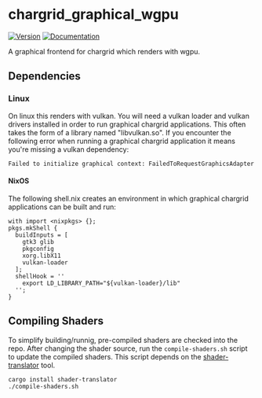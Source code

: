 # chargrid\_graphical\_wgpu

[![Version](https://img.shields.io/crates/v/chargrid_graphical_wgpu.svg)](https://crates.io/crates/chargrid_graphical_wgpu)
[![Documentation](https://docs.rs/chargrid_graphical_wgpu/badge.svg)](https://docs.rs/chargrid_graphical_wgpu)

A graphical frontend for chargrid which renders with wgpu.

## Dependencies

### Linux

On linux this renders with vulkan. You will need a vulkan loader and vulkan
drivers installed in order to run graphical chargrid applications.  This often
takes the form of a library named "libvulkan.so".  If you encounter the
following error when running a graphical chargrid application it means you're
missing a vulkan dependency:
```
Failed to initialize graphical context: FailedToRequestGraphicsAdapter
```

#### NixOS

The following shell.nix creates an environment in which graphical chargrid applications can
be built and run:
```
with import <nixpkgs> {};
pkgs.mkShell {
  buildInputs = [
    gtk3 glib
    pkgconfig
    xorg.libX11
    vulkan-loader
  ];
  shellHook = ''
    export LD_LIBRARY_PATH="${vulkan-loader}/lib"
  '';
}
```

## Compiling Shaders

To simplify building/runnig, pre-compiled shaders are checked into the repo. After changing the
shader source, run the `compile-shaders.sh` script to update the compiled shaders. This script
depends on the [shader-translator](https://crates.io/crates/shader-translator) tool.

```
cargo install shader-translator
./compile-shaders.sh
```

